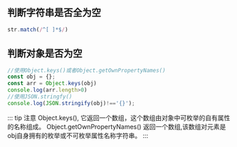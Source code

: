 ## 判断字符串是否全为空
``` js
str.match(/^[ ]*$/)
```
## 判断对象是否为空
```js
//使用Object.keys()或者Object.getOwnPropertyNames()
const obj = {};
const arr = Object.keys(obj)
console.log(arr.length>0)
//使用JSON.stringfy()
console.log(JSON.stringify(obj)!=='{}');
```
::: tip 注意
Object.keys(), 它返回一个数组，这个数组由对象中可枚举的自有属性的名称组成。
Object.getOwnPropertyNames() 返回一个数组,该数组对元素是obj自身拥有的枚举或不可枚举属性名称字符串。
:::
